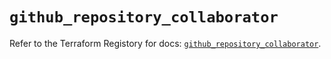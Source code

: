 # `github_repository_collaborator`

Refer to the Terraform Registory for docs: [`github_repository_collaborator`](https://registry.terraform.io/providers/integrations/github/5.23.0/docs/resources/repository_collaborator).
